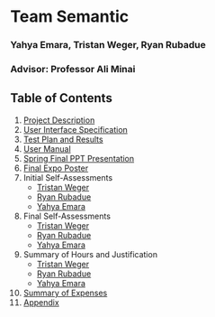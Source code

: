 # Team Semantic
### Yahya Emara, Tristan Weger, Ryan Rubadue
### Advisor: Professor Ali Minai

## Table of Contents

1. [Project Description](Assignments/ProjectDescription.md)
2. [User Interface Specification](Assignments/User_Interface.md)
3. [Test Plan and Results](Assignments/TestPlan%20and%20Results.pdf) 
4. [User Manual](Assignments/User%20Manual.pdf)
5. [Spring Final PPT Presentation](Assignments/Spring%20Final%20PPT%20Presentation.pptx)
6. [Final Expo Poster](Assignments/Final%20EXPO%20Poster.pdf)
7. Initial Self-Assessments
    - [Tristan Weger](Assignments/Assessments/Initial%20Self-Assessments/Tristan%20Weger.md)
    - [Ryan Rubadue](Assignments/Assessments/Initial%20Self-Assessments/Ryan%20Rubadue.md)
    - [Yahya Emara](Assignments/Assessments/Initial%20Self-Assessments/Yahya%20Emara.md)
8. Final Self-Assessments
    - [Tristan Weger](Assignments/Assessments/Final%20Self-Assessments/Tristan%20Weger.md)
    - [Ryan Rubadue](Assignments/Assessments/Final%20Self-Assessments/Ryan%20Rubadue.md)
    - [Yahya Emara](Assignments/Assessments/Final%20Self-Assessments/Yahya%20Emara.md)
9. Summary of Hours and Justification
    - [Tristan Weger](Assignments/Summary%20of%20Hours%20and%20Justification/Tristan%20Weger.md)
    - [Ryan Rubadue](Assignments/Summary%20of%20Hours%20and%20Justification/Ryan%20Rubadue.md)
    - [Yahya Emara](Assignments/Summary%20of%20Hours%20and%20Justification/Yahya%20Emara.md)
10. [Summary of Expenses](Assignments/Summary%20of%20Expenses.md)
11. [Appendix](Assignments/Appendix)
